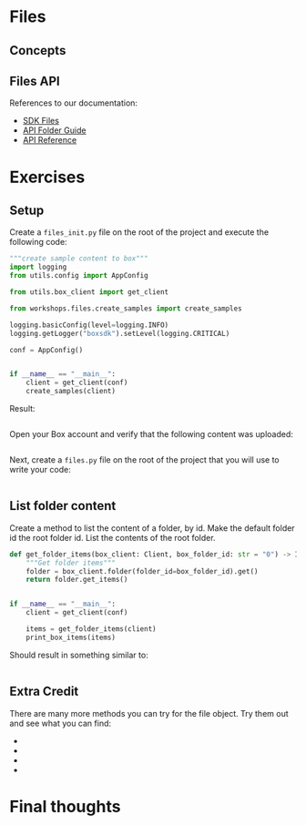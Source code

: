 # Files


## Concepts



## Files API
References to our documentation:
* [SDK Files](https://github.com/box/box-python-sdk/blob/main/docs/usage/files.md)
* [API Folder Guide](https://developer.box.com/guides/files/)
* [API Reference](https://developer.box.com/reference/resources/file/)


# Exercises
## Setup
Create a `files_init.py` file on the root of the project and execute the following code:
```python
"""create sample content to box"""
import logging
from utils.config import AppConfig

from utils.box_client import get_client

from workshops.files.create_samples import create_samples

logging.basicConfig(level=logging.INFO)
logging.getLogger("boxsdk").setLevel(logging.CRITICAL)

conf = AppConfig()


if __name__ == "__main__":
    client = get_client(conf)
    create_samples(client)
```
Result:
```

```

Open your Box account and verify that the following content was uploaded:
```

```


Next, create a `files.py` file on the root of the project that you will use to write your code:
```python

```

## List folder content
Create a method to list the content of a folder, by id.
Make the default folder id the root folder id.
List the contents of the root folder.
```python
def get_folder_items(box_client: Client, box_folder_id: str = "0") -> Iterable["Item"]:
    """Get folder items"""
    folder = box_client.folder(folder_id=box_folder_id).get()
    return folder.get_items()


if __name__ == "__main__":
    client = get_client(conf)

    items = get_folder_items(client)
    print_box_items(items)
```
Should result in something similar to:
```

```

## Extra Credit
There are many more methods you can try for the file object.
Try them out and see what you can find:
* []()
* []()
* []()
* []()

# Final thoughts











